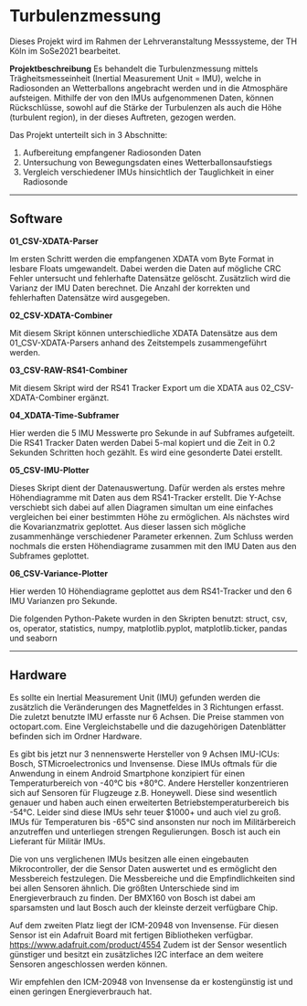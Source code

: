 # Turbulenzmessung
Dieses Projekt wird im Rahmen der Lehrveranstaltung Messsysteme, der TH Köln im SoSe2021 bearbeitet.

__Projektbeschreibung__
Es behandelt die Turbulenzmessung mittels Trägheitsmesseinheit (Inertial Measurement Unit = IMU), welche in Radiosonden an Wetterballons angebracht werden und in die Atmosphäre aufsteigen.
Mithilfe der von den IMUs aufgenommenen Daten, können Rückschlüsse, sowohl auf die Stärke der Turbulenzen als auch die Höhe (turbulent region), in der dieses Auftreten, gezogen werden.

Das Projekt unterteilt sich in 3 Abschnitte:
1.	Aufbereitung empfangener Radiosonden Daten 
2.	Untersuchung von Bewegungsdaten eines Wetterballonsaufstiegs
3.	Vergleich verschiedener IMUs hinsichtlich der Tauglichkeit in einer Radiosonde

----

## Software

__01_CSV-XDATA-Parser__

Im ersten Schritt werden die empfangenen XDATA vom Byte Format in lesbare Floats umgewandelt. Dabei werden die Daten auf mögliche CRC Fehler untersucht und fehlerhafte Datensätze gelöscht. Zusätzlich wird die Varianz der IMU Daten berechnet. Die Anzahl der korrekten und fehlerhaften Datensätze wird ausgegeben.


__02_CSV-XDATA-Combiner__

Mit diesem Skript können unterschiedliche XDATA Datensätze aus dem 01_CSV-XDATA-Parsers anhand des Zeitstempels zusammengeführt werden.


__03_CSV-RAW-RS41-Combiner__

Mit diesem Skript wird der RS41 Tracker Export um die XDATA aus 02_CSV-XDATA-Combiner ergänzt.


__04_XDATA-Time-Subframer__

Hier werden die 5 IMU Messwerte pro Sekunde in auf Subframes aufgeteilt. Die RS41 Tracker Daten werden Dabei 5-mal kopiert und die Zeit in 0.2 Sekunden Schritten hoch gezählt. Es wird eine gesonderte Datei erstellt.


__05_CSV-IMU-Plotter__

Dieses Skript dient der Datenauswertung. Dafür werden als erstes mehre Höhendiagramme mit Daten aus dem RS41-Tracker erstellt. Die Y-Achse verschiebt sich dabei auf allen Diagramen simultan um eine einfaches vergleichen bei einer bestimmten Höhe zu ermöglichen. 
Als nächstes wird die Kovarianzmatrix geplottet. Aus dieser lassen sich mögliche zusammenhänge verschiedener Parameter erkennen.
Zum Schluss werden nochmals die ersten Höhendiagrame zusammen mit den IMU Daten aus den Subframes geplottet.


__06_CSV-Variance-Plotter__

Hier werden 10 Höhendiagrame geplottet aus dem RS41-Tracker und den 6 IMU Varianzen pro Sekunde.


Die folgenden Python-Pakete wurden in den Skripten benutzt:
struct, csv, os, operator, statistics, numpy, matplotlib.pyplot, matplotlib.ticker, pandas und seaborn

----

##  Hardware

Es sollte ein Inertial Measurement Unit (IMU) gefunden werden die zusätzlich die Veränderungen des Magnetfeldes in 3 Richtungen erfasst. Die zuletzt benutzte IMU erfasste nur 6 Achsen. Die Preise stammen von octopart.com. Eine Vergleichstabelle und die dazugehörigen Datenblätter befinden sich im Ordner Hardware.

Es gibt bis jetzt nur 3 nennenswerte Hersteller von 9 Achsen IMU-ICUs: Bosch, STMicroelectronics und Invensense. Diese IMUs oftmals für die Anwendung in einem Android Smartphone konzipiert für einen Temperaturbereich von -40°C bis +80°C. Andere Hersteller konzentrieren sich auf Sensoren für Flugzeuge z.B. Honeywell. Diese sind wesentlich genauer und haben auch einen erweiterten Betriebstemperaturbereich bis -54°C. Leider sind diese IMUs sehr teuer $1000+ und auch viel zu groß. IMUs für Temperaturen bis -65°C sind ansonsten nur noch im Militärbereich anzutreffen und unterliegen strengen Regulierungen. Bosch ist auch ein Lieferant für Militär IMUs.

Die von uns verglichenen IMUs besitzen alle einen eingebauten Mikrocontroller, der die Sensor Daten auswertet und es ermöglicht den Messbereich festzulegen. Die Messbereiche und die Empfindlichkeiten sind bei allen Sensoren ähnlich. Die größten Unterschiede sind im Energieverbrauch zu finden. Der BMX160 von Bosch ist dabei am sparsamsten und laut Bosch auch der kleinste derzeit verfügbare Chip.

Auf dem zweiten Platz liegt der ICM-20948 von Invensense. Für diesen Sensor ist ein Adafruit Board mit fertigen Bibliotheken verfügbar. https://www.adafruit.com/product/4554
Zudem ist der Sensor wesentlich günstiger und besitzt ein zusätzliches I2C interface an dem weitere Sensoren angeschlossen werden können.

Wir empfehlen den ICM-20948 von Invensense da er kostengünstig ist und einen geringen Energieverbrauch hat.
